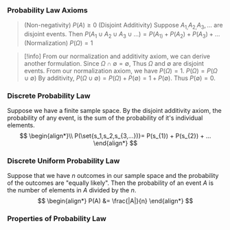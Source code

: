 ### Probability Law Axioms
> (Non-negativity) $P(A) \geq 0$
> (Disjoint Additivity) Suppose $A_{1,}A_{2,}A_3,...$ are disjoint events. Then $P(A_{1}\cup A_{2} \cup A_{3} \cup ...) = P(A_{1)} + P(A_{2}) + P(A_{3}) +  ...$
> (Normalization) $P(\Omega) = 1$

>[!info] 
>From our normalization and additivity axiom, we can derive another formulation.
>Since $\Omega \cap \emptyset = \emptyset$, Thus $\Omega$ and $\emptyset$ are disjoint events.
>From our normalization axiom, we have $P(\Omega) = 1$.
>$P(\Omega) =P(\Omega \cup \emptyset)$ By additivity, $P(\Omega \cup \emptyset) = P(\Omega) + P(\emptyset) = 1 + P(\emptyset)$. Thus $P(\emptyset) = 0$.

### Discrete Probability Law
Suppose we have a finite sample space. By the disjoint additivity axiom,  the probability of any event, is the sum of the probability of it's individual elements.
$$
\begin{align*}\\
 P(\set{s_1,s_2,s_{3,...})}= P(s_{1}) + P(s_{2}) + ...
\end{align*}
$$
### Discrete Uniform Probability Law
Suppose that we have $n$ outcomes in our sample space and the probability of the outcomes are "equally likely". Then the probability of  an event $A$ is the number of elements in $A$ divided by the $n$.
$$
\begin{align*}
P(A) &= \frac{|A|}{n}
\end{align*}
$$
### Properties of Probability Law